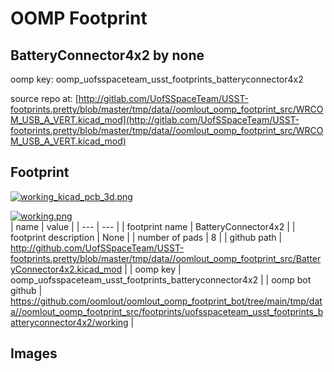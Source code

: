 # OOMP Footprint  
## BatteryConnector4x2  by none  
  
oomp key: oomp_uofsspaceteam_usst_footprints_batteryconnector4x2  
  
source repo at: [http://gitlab.com/UofSSpaceTeam/USST-footprints.pretty/blob/master/tmp/data//oomlout_oomp_footprint_src/WRCOM_USB_A_VERT.kicad_mod](http://gitlab.com/UofSSpaceTeam/USST-footprints.pretty/blob/master/tmp/data//oomlout_oomp_footprint_src/WRCOM_USB_A_VERT.kicad_mod)  
## Footprint  
  
[![working_kicad_pcb_3d.png](working_kicad_pcb_3d_600.png)](working_kicad_pcb_3d.png)  
  
[![working.png](working_600.png)](working.png)  
| name | value | 
| --- | --- | 
| footprint name | BatteryConnector4x2 | 
| footprint description | None | 
| number of pads | 8 | 
| github path | http://github.com/UofSSpaceTeam/USST-footprints.pretty/blob/master/tmp/data//oomlout_oomp_footprint_src/BatteryConnector4x2.kicad_mod | 
| oomp key | oomp_uofsspaceteam_usst_footprints_batteryconnector4x2 | 
| oomp bot github | https://github.com/oomlout/oomlout_oomp_footprint_bot/tree/main/tmp/data//oomlout_oomp_footprint_src/footprints/uofsspaceteam_usst_footprints_batteryconnector4x2/working | 
## Images  
